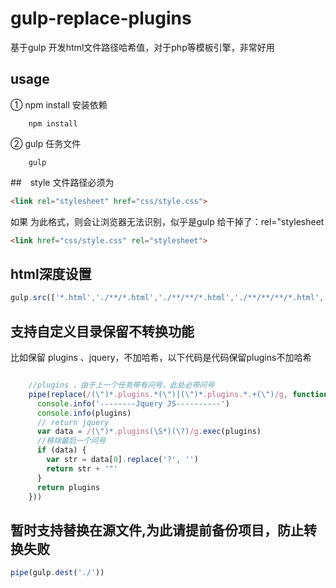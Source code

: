 # gulp-replace-plugins
基于gulp 开发html文件路径哈希值，对于php等模板引擎，非常好用

## usage
①  npm install 安装依赖
```npm
	npm install 
```

②  gulp 任务文件
```npm
	gulp 
```
##　style 文件路径必须为

```html
<link rel="stylesheet" href="css/style.css">
```

如果 为此格式，则会让浏览器无法识别，似乎是gulp 给干掉了：rel="stylesheet
```html
<link href="css/style.css" rel="stylesheet">
```

## html深度设置
```js
gulp.src(['*.html','./**/*.html','./**/**/*.html','./**/**/**/*.html','./**/**/**/**/*.html'])
```

## 支持自定义目录保留不转换功能
比如保留 plugins 、jquery，不加哈希，以下代码是代码保留plugins不加哈希
```js

    //plugins ，由于上一个任务带有问号，此处必带问号
    pipe(replace(/(\")*.plugins.*(\")|(\")*.plugins.*.+(\")/g, function (plugins) {
      console.info('--------Jquery JS----------')
      console.info(plugins)
      // return jquery
      var data = /(\")*.plugins(\S*)(\?)/g.exec(plugins)
      //移除最后一个问号
      if (data) {
        var str = data[0].replace('?', '')
        return str + '"'
      }
      return plugins
    }))

```


## 暂时支持替换在源文件,为此请提前备份项目，防止转换失败
```js
pipe(gulp.dest('./'))
```

